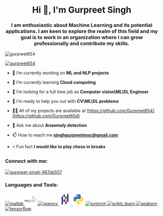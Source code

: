 <h1 align="center">Hi 👋, I'm Gurpreet Singh</h1>
<h3 align="center">I am enthusiastic about Machine Learning and its potential applications. I am keen to explore the realm of this field and my goal is to work in an organization where I can grow professionally and contribute my skills.</h3>

<p align="left"> <img src="https://komarev.com/ghpvc/?username=gurpreet654&label=Profile%20views&color=0e75b6&style=flat" alt="gurpreet654" /> </p>

<p align="left"> <a href="https://github.com/ryo-ma/github-profile-trophy"><img src="https://github-profile-trophy.vercel.app/?username=gurpreet654" alt="gurpreet654" /></a> </p>

- 🔭 I’m currently working on **ML and NLP projects**

- 🌱 I’m currently learning **Cloud computing**

- 👯 I’m looking for a full time job as **Computer vision\ML\DL Engineer**

- 🤝 I’m ready to help you out with **CV\ML\DL problems**

- 👨‍💻 All of my projects are available at [https://github.com/Gurpreet654](https://github.com/Gurpreet654)

- 💬 Ask me about **Anaomaly detection**

- 📫 How to reach me **singhgurpreetmsc@gmail.com**

- ⚡ Fun fact **I would like to play chess in breaks**

<h3 align="left">Connect with me:</h3>
<p align="left">
<a href="https://linkedin.com/in/gurpreet-singh-967ab557" target="blank"><img align="center" src="https://raw.githubusercontent.com/rahuldkjain/github-profile-readme-generator/master/src/images/icons/Social/linked-in-alt.svg" alt="gurpreet-singh-967ab557" height="30" width="40" /></a>
</p>

<h3 align="left">Languages and Tools:</h3>
<p align="left"> <a href="https://www.mathworks.com/" target="_blank" rel="noreferrer"> <img src="https://upload.wikimedia.org/wikipedia/commons/2/21/Matlab_Logo.png" alt="matlab" width="40" height="40"/> </a> <a href="https://www.mysql.com/" target="_blank" rel="noreferrer"> <img src="https://raw.githubusercontent.com/devicons/devicon/master/icons/mysql/mysql-original-wordmark.svg" alt="mysql" width="40" height="40"/> </a> <a href="https://opencv.org/" target="_blank" rel="noreferrer"> <img src="https://www.vectorlogo.zone/logos/opencv/opencv-icon.svg" alt="opencv" width="40" height="40"/> </a> <a href="https://pandas.pydata.org/" target="_blank" rel="noreferrer"> <img src="https://raw.githubusercontent.com/devicons/devicon/2ae2a900d2f041da66e950e4d48052658d850630/icons/pandas/pandas-original.svg" alt="pandas" width="40" height="40"/> </a> <a href="https://www.python.org" target="_blank" rel="noreferrer"> <img src="https://raw.githubusercontent.com/devicons/devicon/master/icons/python/python-original.svg" alt="python" width="40" height="40"/> </a> <a href="https://pytorch.org/" target="_blank" rel="noreferrer"> <img src="https://www.vectorlogo.zone/logos/pytorch/pytorch-icon.svg" alt="pytorch" width="40" height="40"/> </a> <a href="https://scikit-learn.org/" target="_blank" rel="noreferrer"> <img src="https://upload.wikimedia.org/wikipedia/commons/0/05/Scikit_learn_logo_small.svg" alt="scikit_learn" width="40" height="40"/> </a> <a href="https://seaborn.pydata.org/" target="_blank" rel="noreferrer"> <img src="https://seaborn.pydata.org/_images/logo-mark-lightbg.svg" alt="seaborn" width="40" height="40"/> </a> <a href="https://www.tensorflow.org" target="_blank" rel="noreferrer"> <img src="https://www.vectorlogo.zone/logos/tensorflow/tensorflow-icon.svg" alt="tensorflow" width="40" height="40"/> </a> </p>
